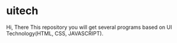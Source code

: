 # uitech
Hi, There This repository you will get several programs based on UI Technology(HTML, CSS, JAVASCRIPT). 
